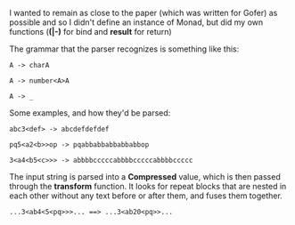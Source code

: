 I wanted to remain as close to the paper (which was written for Gofer) as possible and so I didn't define an instance of Monad, but did my own functions (**(|-)** for bind and **result** for return)

The grammar that the parser recognizes is something like this:

    A -> charA

    A -> number<A>A

    A -> _

Some examples, and how they'd be parsed:

    abc3<def> -> abcdefdefdef

    pq5<a2<b>>op -> pqabbabbabbabbabbop

    3<a4<b5<c>>> -> abbbbcccccabbbbcccccabbbbccccc

The input string is parsed into a **Compressed** value, which is then passed through the **transform** function. It looks for repeat blocks that are nested in each other without any text before or after them, and fuses them together.

    ...3<ab4<5<pq>>>... ==> ...3<ab20<pq>>...
    
